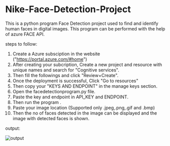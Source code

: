 # Nike-Face-Detection-Project
This is a python program Face Detection project used to find and identify human faces in digital images. This program can be performed with the help of azure FACE API.


steps to follow:

1. Create a Azure subsciption in the website ("https://portal.azure.com/#home")
2. After creating your subcription, Create a new project and resource with unique names and search for "Cognitive services".
3. Then fill the followings and click "Review+Create".
4. Once the deployment is successful, Click "Go to resources"
5. Then copy your "KEYS AND ENDPOINT" in the manage keys section.
6. Open the facedetectionprogram.py file.
7. Paste the key and endpoint in API_KEY and ENDPOINT.
8. Then run the program .
9. Paste your image location (Supported only .jpeg,.png,.gif and .bmp)
10. Then the no of faces detected in the image can be displayed and the image with detected faces is shown.


output:

![output](https://user-images.githubusercontent.com/83624612/150482437-21937961-1192-464f-bfbc-21dac6a0cc60.jpg)
